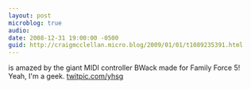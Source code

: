 ```yaml
---
layout: post
microblog: true
audio: 
date: 2008-12-31 19:00:00 -0500
guid: http://craigmcclellan.micro.blog/2009/01/01/t1089235391.html
---
```

is amazed by the giant MIDI controller BWack made for Family Force 5! Yeah, I'm a geek.  [twitpic.com/yhsg](http://twitpic.com/yhsg)
